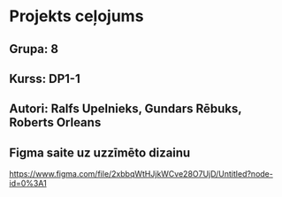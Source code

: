 # Projekts ceļojums
## Grupa: 8
## Kurss: DP1-1
## Autori: Ralfs Upelnieks, Gundars Rēbuks, Roberts Orleans
## Figma saite uz uzzīmēto dizainu
https://www.figma.com/file/2xbbqWtHJjkWCve28O7UjD/Untitled?node-id=0%3A1